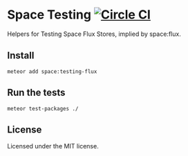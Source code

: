 # Space Testing [![Circle CI](https://circleci.com/gh/meteor-space/testing-flux.svg?style=svg)](https://circleci.com/gh/meteor-space/testing-flux)

Helpers for Testing Space Flux Stores, implied by space:flux.

## Install
`meteor add space:testing-flux`

## Run the tests
`meteor test-packages ./`


## License
Licensed under the MIT license.
